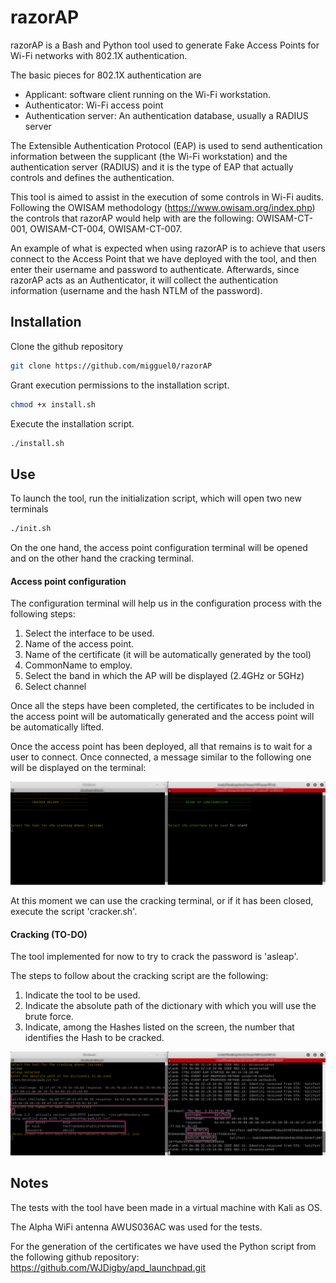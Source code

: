 # razorAP

razorAP is a Bash and Python tool used to generate Fake Access Points for Wi-Fi networks with 802.1X authentication. 

The basic pieces for 802.1X authentication are
- Applicant: software client running on the Wi-Fi workstation.
- Authenticator: Wi-Fi access point
- Authentication server: An authentication database, usually a RADIUS server

The Extensible Authentication Protocol (EAP) is used to send authentication information between the supplicant (the Wi-Fi workstation) and the authentication server (RADIUS) and it is the type of EAP that actually controls and defines the authentication.

This tool is aimed to assist in the execution of some controls in Wi-Fi audits. Following the OWISAM methodology (https://www.owisam.org/index.php) the controls that razorAP would help with are the following: OWISAM-CT-001, OWISAM-CT-004, OWISAM-CT-007.

An example of what is expected when using razorAP is to achieve that users connect to the Access Point that we have deployed with the tool, and then enter their username and password to authenticate. Afterwards, since razorAP acts as an Authenticator, it will collect the authentication information (username and the hash NTLM of the password).


## Installation

Clone the github repository

```bash
git clone https://github.com/migguel0/razorAP
```

Grant execution permissions to the installation script.

```bash
chmod +x install.sh
```
Execute the installation script.

```bash
./install.sh
```


## Use

To launch the tool, run the initialization script, which will open two new terminals
```bash
./init.sh
```
On the one hand, the access point configuration terminal will be opened and on the other hand the cracking terminal.

#### Access point configuration
The configuration terminal will help us in the configuration process with the following steps:
1. Select the interface to be used.
2. Name of the access point.
3. Name of the certificate (it will be automatically generated by the tool)
4. CommonName to employ.
5. Select the band in which the AP will be displayed (2.4GHz or 5GHz)
6. Select channel

Once all the steps have been completed, the certificates to be included in the access point will be automatically generated and the access point will be automatically lifted.

Once the access point has been deployed, all that remains is to wait for a user to connect. Once connected, a message similar to the following one will be displayed on the terminal:

![Screenshot](razorAP_init.png)

At this moment we can use the cracking terminal, or if it has been closed, execute the script 'cracker.sh'.

#### Cracking (TO-DO)
The tool implemented for now to try to crack the password is 'asleap'.

The steps to follow about the cracking script are the following:
1. Indicate the tool to be used.
2. Indicate the absolute path of the dictionary with which you will use the brute force.
3. Indicate, among the Hashes listed on the screen, the number that identifies the Hash to be cracked.

![Screenshot](CrackingExample.png)


## Notes

The tests with the tool have been made in a virtual machine with Kali as OS.

The Alpha WiFi antenna AWUS036AC was used for the tests.

For the generation of the certificates we have used the Python script from the following github repository: https://github.com/WJDigby/apd_launchpad.git
